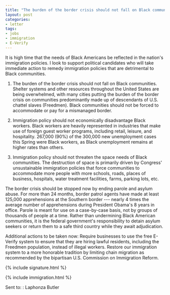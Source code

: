```yaml
---
title: "The burden of the border crisis should not fall on Black communities"
layout: post
categories:
- letter
tags:
- jobs
- immigration
- E-Verify
---
```


It is high time that the needs of Black Americans be reflected in the nation's immigration policies. I look to support political candidates who will take immediate action to remedy immigration policies that are detrimental to Black communities.

1. The burden of the border crisis should not fall on Black communities. Shelter systems and other resources throughout the United States are being overwhelmed, with many cities putting the burden of the border crisis on communities predominantly made up of descendants of U.S. chattel slaves (Freedmen). Black communities should not be forced to accommodate or pay for a mismanaged border.

2. Immigration policy should not economically disadvantage Black workers. Black workers are heavily represented in industries that make use of foreign guest worker programs, including retail, leisure, and hospitality. 267,000 (90%) of the 300,000 new unemployment cases this Spring were Black workers, as Black unemployment remains at higher rates than others.

3. Immigration policy should not threaten the space needs of Black communities. The destruction of space is primarily driven by Congress' unsustainable immigration policies that force communities to accommodate more people with more schools, roads, places of business, hospitals, water treatment facilities, farms, parking lots, etc.

The border crisis should be stopped now by ending parole and asylum abuse. For more than 24 months, border patrol agents have made at least 125,000 apprehensions at the Southern border --- nearly 4 times the average number of apprehensions during President Obama's 8 years in office. Parole is meant for use on a case-by-case basis, not by groups of thousands of people at a time. Rather than undermining Black American communities, it is the federal government's responsibility to detain asylum seekers or return them to a safe third country while they await adjudication.

Additional actions to be taken now: Require businesses to use the free E-Verify system to ensure that they are hiring lawful residents, including the Freedmen population, instead of illegal workers. Restore our immigration system to a more honorable tradition by limiting chain migration as recommended by the bipartisan U.S. Commission on Immigration Reform.

{% include signature.html %}

{% include immigration.html %}

Sent to:
: Laphonza Butler
